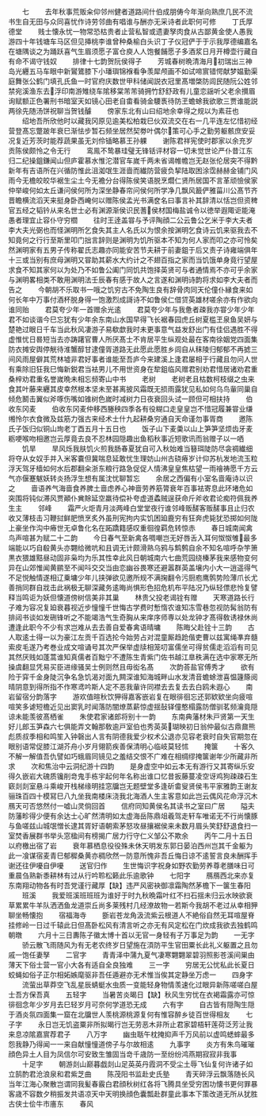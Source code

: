<!-- { "loadSidebar": true } -->
　　七
　　去年秋事荒贩籴仰邻州健者道路间什伯成朋俦今年渐向熟庶几民不流书生自无田与众同喜忧作诗劳邻曲有唱谁与酬亦无采诗者此职何可修
　　丁氏厚德堂
　　贱士懐永忧一物常恐枯贵者止营私智或遗妻孥肉食从古鄙黄金使人愚我游四十年钱塘车马区但见挿桃李谁曾种桑榆白头识丁子仪冠俨于于示我厚德编嘉名在塘隅谈之为踊跃喜气生眉须愿子富仓庾人人饱餐餔愿子多酒浆日月开樽壶行藏自有命不谒守钱奴
　　排律十七韵贺阮侯得子
　　芳城春树晩清海月初瑞出三神岛光纒五马车眼中新鸑鷟膝下小璠璵锦褓看争羡犀颅画不如试啼賔错愕献梦媪勤渠庭舞张公鹤门填孔氏鱼一时官府庆数世甲科储闻説衣冠里髙増棨防闾民随阮公姓邻禁宛溪渔东去浮印南游雉绕车隂移棠芾芾骑拥竹舒舒政有儿童恋謡听父老余攅眉询赋额正色署刑书暗室天如镜心田老自畬看骑金騕褭待防玊蟾蜍我欲歌三贾谁能説两徐先随汤饼祝聊当贺钱醵
　　傍家东北有山曰绍地余幸得之规以为素荘也
　　绍地吾所欣他时以藏我冈原见逾美松柏栽巳伙双流交在右一几平连左忆惜初经营登髙忘蹩跛年衰巳渐怯步暂石频坐居然契劵叶偶尔策可心手之勤劳躯骸庶安妥况复近芳茨时能荐蔬果虽无刘伶锸略慕王孙躶
　　谢陈君祥宪使时郡家以余充岁贡陈侯颇怜之令无行
　　鸾鳯不鸷暴珪璧无锋铦评材容一切未觉世论严仆昔江东归二纪操鉏鎌闻山但庐霍慕水惟沱潜官车嵗千两未省谒帷幨岂无赵张伦居突不得黔新年有吉语所在兴循防惟此沮洳氓生涯啬而纎防营疲负挈陆取困涂霑赫赫金铺门风雨今无檐皎皎华裾生尘土今无襜分台得陈侯笑语脱烹爓仁贤所居国不言革顽憸侯家仲举峻何如太丘谦问侯何所为深坐静春帘问侯何所学净几飘风籖俨雅菑川公髙节齐晋瞻横流滔天来挺身卧西崦何以赠陈侯孟光书满奁名曰事言补其辞清以恬岂但资稗官五经之韬钤从来名世士必有渊源渐侯识民蓍侯材国梅盐诚令以徳举遐陬讵能淹愚者理宜止容仆守穷櫩
　　往时王逹盖甞与予评陶顔二公云鲁公乞米于李大夫者李大夫光弼也而怪渊明所乞食失其主人名氏以为恨余按渊明乞食诗云饥来驱我去不知竟何之行行至斯里叩门拙言辞则是渊明为饥所驱本不知为何人家而叩之亦可怜矣然渊明家有五男子传称翟氏志趣亦同能安苦节夫耕于前妻鉏于后又责子诗雍端俱年十三或当别有庶母渊明又甞助其薪水大约计之不翅百指之家而当饥饿单身竟行望屋求食不知其家何以为处乃不如鲁公阖门同饥共饱择英贤可与者通情焉不亦可乎余家与渊明畧相类不敢用渊明法壬辰春有感于故人之言遂和渊明诗韵将求如李大夫者而告之
　　今朝胡不乐取书一哦之饥穷古不免陶生良有辞骨肉同天伦僮仆縁食来如何长年中万事付酒杯脱身得一饱激烈成謌诗不如鲁侯仁借贷英雄材嗟余亦有作欲向谁同贻
　　君莫夸少年一首赠余光逺
　　君莫夸少年与我惫者疎我亦甞少年少年君不如谈谐今巳忘犹有少年余东南山水国早得飞长裾春园虎丘树夏槛玊泉鱼吴妍与楚艳过眼日千车当此秋风凄游子易欷歔我时未更事意气益发舒出门有佳侣遇胜不得虚惟忧日晷短当去亦踌躇官曹人所厌髙士不肯居平生纵观处最在客南徐姻党四面集防衣摊安舆停觥待淮蟹醇甘逮僮胥道路无此愿此愿胜乡闾自从秣陵归郁郁不再摅三间风雨屋僻其荒林墟非君好事者谁能至吾庐今来建溪上逢君屡相于行藏且勿问人世有乘除旧狂我巳悔新鋭君当袪男儿不用世资身在犂鉏临风赠君别劝君惜居诸劝君重桑梓劝君重名誉嵗晩未相忘频寄山中书
　　老树
　　老树老且枯数柯枝缀之虫来食其叶藤来纒其皮幸然根本坚未至甚离披风霜既无损雨露犹见私如何乌鸟軰同巢自倾危鬭击翼似斧啄伤嘴如锥树色嵗时减树力日夜衰回头试一顾但可相扶持
　　伯收东冈麦
　　伯收东冈麦仲移西塍秧四季各有役糊口走皇皇岂不惜冠履兼甞业缣缃怜尔衣食微及兹筋力强古来经术士什九起耕桑穷通自天命谨勿事胥商
　　邀陈氏子饭归似铜山珣老丁酉五月十五日也
　　饭子山下麦羮以山上笋笋坚烦齿牙麦粝哽喉吻相邀岂云厚竟去良不忍林园隠趣出鱼稻秋事近短歌讯而翁赠子以一哂
　　饥旱
　　旱风烁我肤饥火煎我肠春夏犹自可入秋始难当簮珥陡防尽衾禂纎细将夺从女奴手并入米客嚢但冀喘息延敢忧生理妨山州古硗瘠岁计仰苏杭发地流玉粒浮天驾牙樯如何水后郡翻籴浙东粮行路急促促人情沸皇皇焦枯望一雨禬祷愿千方云气亦偃蹇魃妖转炎扬浮生想有属沈忧聊暂忘
　　余居之西偏有小室名啬庵诗以识之
　　啬语养气海啬食养脾土啬虑养心神啬劳养筋膂衰年百事袪寄息此环堵危如突围将钝似滞风贾顚仆兾賖延空羸待偿补夸虚道蟊贼逞获命斤斧收君论痴符佩我养生主
　　邻峰
　　霜严火炬青月淡两峰白堂堂夜行谁邻峰贩醝客贩醝事且止归农收又薄枝击习鞭挝鲜肥愤烹炙外虽刑宪拘内实饥困廹鹿穷有狂奔虎毙犹恐掷如何陇上豪坐作沟中瘠世无卓鲁化名在跖蹻籍感叹重徊徨羁危转惊赤
　　春日城南闻禽鸟声喧甚为赋二十二韵
　　今日春气至新禽各啁嘲岂无好唇舌入耳何怓怓雊最多端能以巧自殽黄头亦翾给微吭和且调无计颇滑熟乌鸦与鹪鹩自余不知名喧呼杂竽箫黒衣猥雄黠昼动固非枭均为乐其性幸此风日朝城南六七曲荒园绕榛茅我来感物变何异在山郊惟闻黄鹂至不闻呌交交当由恋幽谷畏寒还避嚣群英盖壌内小大一逍遥得气不足悦触情遂相辽乗墉少年儿挟弹欲见邀所规不满掬翻令污厨庖鹰鹘势险薄爪长尤善捎同群自戕击此祸极无聊深藏务逺晦尚惧形色招危机布平陆况乃纵轻僄悲怜复譬释当鸣讵为妖但懐道傍树信美非其巢
　　林贵父投老谒铨有赠
　　天寒道路长行子难为容况复廹衰暮视近步憧憧千世悔古学费时慙惰农谁知冻雪巷忽视防髯翁防有排闼书谈如发硎锋听之不能竭浩气生奇胸从来庠序师専以处龙钟才髙得敎诱禄休尚遭逢此职今不少有求岂难从去去善自爱春禽语晴墉
　　陈晦父赴铨十三韵
　　古人取逺士得一以为豪江左贡千百选抡今始劳占对混童厮趋跄偕吏曹以兹寓绳凖弃髓索皮毛遂乃考巻业成文喧诵号其次严保举虚牍相笼叨富儒坐可得贫儒走滔滔有司见其然厌贱如蓬蒿谁知真儒者百黜宁不遭陈生青紫门佐书越江臯秩满在选中家寒无所操虞翻显凭易买臣进缘骚吴士例则然且毋衒名髙
　　次韵荅盐官傅秀才
　　欲有险于穽千金身陡沉争名急饥渴对面九闗深谁知海城畔山水发清音蟾蜍泄喜愠籧篨阅晴阴意到得所指不作寒鸢吟斯人定不恶我軰许同襟去去复去去白鸥未遐心
　　南岩留宿分韵落字
　　游欢值暄秋饮狎得嘉客嵌岩复在眼徘徊忘还郭欵欵坐向疲喧喧笑多谑短檐近见出窦乳时闻落防闇燎蒸薪惊虚揺鼔铎僮憨榻露防僧驯茗频瀹竟隠谅未能羡彼髙栖雀
　　朱使君家诸郎将别十一韵
　　东南典藩材朱戸贤第一天生好儿郎玉笋森六七俱能弄文翰那敎逾戸室伯也秀英英瑚映初日翁仲最似古鼎鼐熊彪质叔季相和鸣笙入钟磬出人言有阴德我爱少权术公退亦见容老衰时自失官期忽在眼别语常促膝江湖芥舟小岁月翎箭疾善保清明心临岐莫轻怵
　　掩箧
　　十客久不解一解值吾仇譬如巧蛾眉同镜见之羞结交恨不广难在相绸缪掩箧谢年少所藏非所求
　　次和焦治中云洞纪游十四韵
　　是身虚空中如云本无有游行又其寄纵乐安得久嵌岩大磈质镵削竒鬼手栋宇起何年名称出谁口忆昔扳藤蔓凌空讶鸡狗疎疎石生窽剡剡室悬斗乘峻开栈梯缘明挂窓牖岂无题壁堂多逢斫畬叟贤侯韦平家雅韵王谢友骊珠百四十模冩巳八九坐我南楼床浇我北海酒人生主客意如此岂云偶风花命浮沉木鴈天可否悠然付一嘘山灵倘回首
　　信府同知黄侯名其读书之室曰广居
　　隘夫防藩畛得少便有余达士心旷然清明如太虚海岳陈鼎俎羲驾走轩车唯诺无不行尚懐豚与鱼嗟兹山城氓憎长逮其胥好语朝索茅怒攻昼攘裾侯来未数月眉头笑舒舒退食扫一室焚香展群书举头窓楹间有榜揭广居力行守仁义邹公不欺余
　　丙午二月十五日以府檄出宿了岩
　　衰年慕栖息役役殊未休天明发东郭日晏泊西州岂其千金躯为此一飡谋宿麦青巳郁穉桑黄亦稠欣然一防意所愧非吾丘悔日谅不逺誓言良未酬挥手谢还往伊嚘自伊嚘
　　送官归作
　　生世悔识字祝身如野农勤劳养尊老膳味日可重晨刍熟新黍耕林有过从行吟聆松籁此乐逾歌钟
　　七阳字
　　鴈鴈西北来亦复东南翔动物各有时吾党谨行藏厚【缺】违严风密袂御凛霜陶然茅檐下一箧生春阳
　　班溪
　　我爱班溪班班班为谁好于时九秋晩霜叶红不扫石揺未归云水映欲衰草累累牛羊队洒洒鱼龙道崇丘尚多莱残村几经潦故物一若斯今我胡不老过从幸相狎聊坐畅懐抱
　　宿福海寺
　　斵岩苍龙角汲流紫云根道人不絶俗自然无耳喧屋脊挂修岭一日过千辕此日但髙卧松风有清言听之亦无有风定松在门炊成我欲去独鹤鸣朝暾
　　六月十三日夀陈子徽太博十首以无官一身轻有子万事足为韵
　　一无字
　　骄云散飞雨随风为有无老农终岁日望施在湏防平生官田粟长此礼义躯置之且勿戚一饱任妻孥
　　二官字
　　青青泽中蒲九夏气凄寒翾翾翠碧羽照影苍溪间巣由薄天下俗士营一官小大各有适自全良独难
　　三一字
　　穷居无公忧私此长夏日蛟蝇如俗子正尔相妬嫉麾驱非吾任遁避亦无术惟当俟其定静坐万虑一
　　四身字
　　流萤出草莽空飞乱星辰蜻蜓水虫质一变能轻身物情羡速化过眼异新陈嗟嗟白屋士吾方保吾真
　　五轻字
　　当暑苦炎暍日【缺】秋风生穷忧在衣褐霜露亦可惊徘徊念年少岁月去巳轻岁月可奈何学道恐无成
　　六有字
　　自古皆有隠陶生隠于酒炎氛四面集一窟在北牖世人羡桃源桃源复何有惟容醉乡徒百世得相友
　　七子字
　　永日岂无饥盗粟非所拟暍行岂无劳恶木非所止君家碧梧轩莲荷泛芳沚我来息凉隂嘉賔荐君子
　　八万字
　　幽虫聒午枕掩抑声千万风前以虚鸣蟋蟀最多怨我静乃得闻一一来自献憧憧道傍子与尔故相逺
　　九事字
　　炎方有朱鸟璀璀顔色异土人目为凤信尔可安致生雏固当竒千歳防一至纷纷鸿燕期寂寂非我事
　　十足字
　　朝游剡山巅暮戯剡山足英英丹霞洞不受尘土辱飞仙复何许诸子如立鹄酌君沧浪泉和君紫芝曲
　　陈茂阳书监赴史氏塾
　　青天碎浮云飘落随长风当年江海心聚散岂谓同我髪春霰白君顔秋树红各将飞腾具坐受穷困功懐书更何罪暴客歳不容数夕稍振发共语凉天中天明换顔色囊瓢赴群童此事本下策改道无所从犹胜古侠士侩牛市廧东
　　春风
